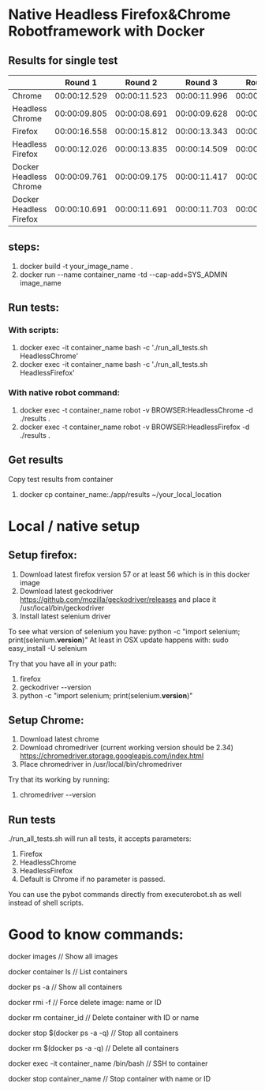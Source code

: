 # Native Headless Firefox&Chrome Robotframework with Docker

## Results for single test

|                         | Round 1      | Round 2      | Round 3      | Round 4      |
|-------------------------|--------------|--------------|--------------|--------------|
| Chrome                  | 00:00:12.529 | 00:00:11.523 | 00:00:11.996 | 00:00:10.203 |
| Headless Chrome         | 00:00:09.805 | 00:00:08.691 | 00:00:09.628 | 00:00:09.765 |
| Firefox                 | 00:00:16.558 | 00:00:15.812 | 00:00:13.343 | 00:00:14.041 |
| Headless Firefox        | 00:00:12.026 | 00:00:13.835 | 00:00:14.509 | 00:00:12.839 |
| Docker Headless Chrome  | 00:00:09.761 | 00:00:09.175 | 00:00:11.417 | 00:00:11.037 |
| Docker Headless Firefox | 00:00:10.691 | 00:00:11.691 | 00:00:11.703 | 00:00:11.743 |

## steps:

1. docker build -t your_image_name .
2. docker run --name container_name -td --cap-add=SYS_ADMIN image_name

## Run tests:

### With scripts:

1. docker exec -it container_name bash -c './run_all_tests.sh HeadlessChrome'
2. docker exec -it container_name bash -c './run_all_tests.sh HeadlessFirefox'

### With native robot command:

1. docker exec -t container_name robot -v BROWSER:HeadlessChrome -d ./results .
2. docker exec -t container_name robot -v BROWSER:HeadlessFirefox -d ./results .

## Get results

Copy test results from container

1. docker cp container_name:./app/results ~/your_local_location

# Local / native setup

## Setup firefox:

1. Download latest firefox version 57 or at least 56 which is in this docker image
2. Download latest geckodriver https://github.com/mozilla/geckodriver/releases and place it /usr/local/bin/geckodriver
3. Install latest selenium driver

To see what version of selenium you have: python -c "import selenium; print(selenium.__version__)"
At least in OSX update happens with: sudo easy_install -U selenium

Try that you have all in your path:
1. firefox
2. geckodriver --version
3. python -c "import selenium; print(selenium.__version__)"

## Setup Chrome:

1. Download latest chrome
2. Download chromedriver (current working version should be 2.34) https://chromedriver.storage.googleapis.com/index.html
3. Place chromedriver in /usr/local/bin/chromedriver

Try that its working by running:

1. chromedriver --version

## Run tests

./run_all_tests.sh will run all tests, it accepts parameters:

1. Firefox
2. HeadlessChrome
3. HeadlessFirefox
4. Default is Chrome if no parameter is passed.

You can use the pybot commands directly from executerobot.sh as well instead of shell scripts.

# Good to know commands:

docker images // Show all images

docker container ls // List containers

docker ps -a // Show all containers

docker rmi -f // Force delete image: name or ID

docker rm container_id // Delete container with ID or name

docker stop $(docker ps -a -q) // Stop all containers

docker rm $(docker ps -a -q) // Delete all containers

docker exec -it container_name /bin/bash // SSH to container

docker stop container_name // Stop container with name or ID
